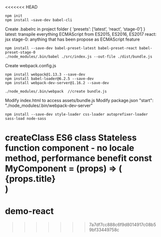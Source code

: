 <<<<<<< HEAD
```
npm init
npm install —save-dev babel-cli
```
Create .babelrc in project folder
{
	‘presets’: [‘latest’, ‘react’, ‘stage-0’]
}
latest: transpile everything ECMAScript from ES2015, ES2016, ES2017
react: jsx
stage-0: anything that has been propose as ECMAScript feature

```
npm install --save-dev babel-preset-latest babel-preset-react babel-preset-stage-0
./node_modules/.bin/babel ./src/index.js --out-file ./dist/bundle.js
```
Create webpack.config.js
```
npm install webpack@1.13.3 --save-dev
npm install babel-loader@6.2.5 --save-dev
npm install webpack-dev-server@1.16.2 --save-dev

./node_modules/.bin/webpack  //create bundle.js
```
Modify index.html to access assets/bundle.js
Modify package.json "start": "./node_modules/.bin/webpack-dev-server"

```
npm install --save-dev style-loader css-loader autoprefixer-loader sass-load node-sass
```


createClass
ES6 class
Stateless function component - no locale method, performance benefit
const MyComponent = (props) => (<div>{props.title}</div>)
=======
# demo-react
>>>>>>> 7a7df7cc888c6f9d8014917c08b59bf33449758c
